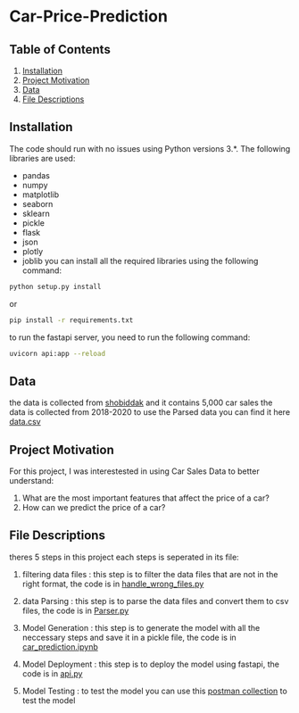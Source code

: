 # Car-Price-Prediction

## Table of Contents

1. [Installation](#installation)
2. [Project Motivation](#motivation)
3. [Data](#data)
3. [File Descriptions](#files)

## Installation <a name="installation"></a>

The code should run with no issues using Python versions 3.*. The following libraries are used:

* pandas
* numpy
* matplotlib
* seaborn
* sklearn
* pickle
* flask
* json
* plotly
* joblib
you can install all the required libraries using the following command:

```bash
python setup.py install
```

or

```bash
pip install -r requirements.txt
```

to run the fastapi server, you need to run the following command:

```bash
uvicorn api:app --reload
```

## Data<a name="data"></a>
the data is collected from <a href="https://shobiddak.com/cars">shobiddak</a> and it contains 5,000 car sales the data is collected from 2018-2020 to use the Parsed data you can find it here <a href="https://github.com/mohamadhase/Car-Price-Prediction/blob/main/data.csv">data.csv</a>
## Project Motivation<a name="motivation"></a>

For this project, I was interestested in using Car Sales Data to better understand:

1. What are the most important features that affect the price of a car?
2. How can we predict the price of a car?

## File Descriptions <a name="files"></a>

theres 5 steps in this project each steps is seperated in its file:

1. filtering data files : this step is to filter the data files that are not in the right format, the code is in <a href="https://github.com/mohamadhase/Car-Price-Prediction/blob/main/parser/handle_wrong_files.py">handle_wrong_files.py</a>

2. data Parsing : this step is to parse the data files and convert them to csv files, the code is in <a href="https://github.com/mohamadhase/Car-Price-Prediction/blob/main/parser/main.py">Parser.py</a>

3. Model Generation : this step is to generate the model with all the neccessary steps  and save it in a pickle file, the code is in <a href="https://github.com/mohamadhase/Car-Price-Prediction/blob/main/notebooks/car_prediction_v2.ipynb">car_prediction.ipynb</a>

4. Model Deployment : this step is to deploy the model using fastapi, the code is in <a href="https://github.com/mohamadhase/Car-Price-Prediction/blob/main/api.py">api.py</a>

5. Model Testing : to test the model you can use this <a href="https://github.com/mohamadhase/Car-Price-Prediction/blob/main/ML.postman_collection.json">postman collection</a> to test the model

